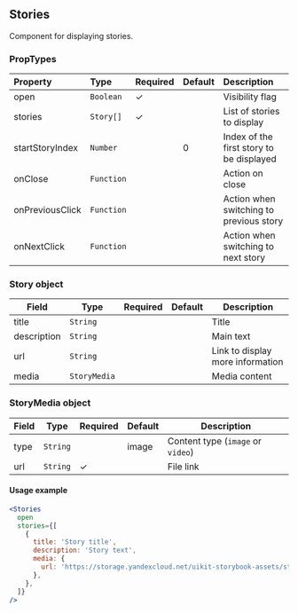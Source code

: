 ## Stories

Component for displaying stories.

### PropTypes

| Property        | Type       | Required | Default | Description                              |
| :-------------- | :--------- | :------- | :------ | :--------------------------------------- |
| open            | `Boolean`  | ✓        |         | Visibility flag                          |
| stories         | `Story[]`  | ✓        |         | List of stories to display               |
| startStoryIndex | `Number`   |          | 0       | Index of the first story to be displayed |
| onClose         | `Function` |          |         | Action on close                          |
| onPreviousClick | `Function` |          |         | Action when switching to previous story  |
| onNextClick     | `Function` |          |         | Action when switching to next story      |

### Story object

| Field       | Type         | Required | Default | Description                      |
| ----------- | ------------ | -------- | ------- | -------------------------------- |
| title       | `String`     |          |         | Title                            |
| description | `String`     |          |         | Main text                        |
| url         | `String`     |          |         | Link to display more information |
| media       | `StoryMedia` |          |         | Media content                    |

### StoryMedia object

| Field | Type     | Required | Default | Description                       |
| ----- | -------- | -------- | ------- | --------------------------------- |
| type  | `String` |          | image   | Content type (`image` or `video`) |
| url   | `String` | ✓        |         | File link                         |

#### Usage example

```jsx harmony
<Stories
  open
  stories={[
    {
      title: 'Story title',
      description: 'Story text',
      media: {
        url: 'https://storage.yandexcloud.net/uikit-storybook-assets/story-picture-2.png',
      },
    },
  ]}
/>
```
